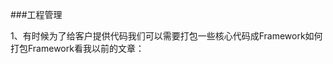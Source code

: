 ###工程管理

1、有时候为了给客户提供代码我们可以需要打包一些核心代码成Framework如何打包Framework看我以前的文章： 

[](https://github.com/FantasticLBP/Swift-Learning/blob/master/代码打包成framework库.md)